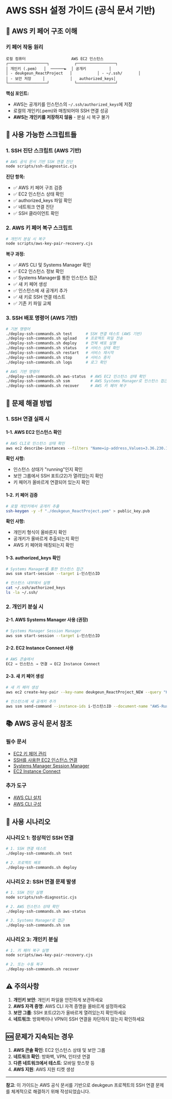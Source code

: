 # AWS SSH 설정 가이드 (공식 문서 기반)

## 🔑 AWS 키 페어 구조 이해

### 키 페어 작동 원리
```
로컬 컴퓨터                    AWS EC2 인스턴스
┌─────────────────┐           ┌─────────────────┐
│ 개인키 (.pem)   │  ──────►  │ 공개키          │
│ - deukgeun_ReactProject   │           │ - ~/.ssh/       │
│ - 보안 저장     │           │   authorized_keys│
└─────────────────┘           └─────────────────┘
```

**핵심 포인트:**
- AWS는 공개키를 인스턴스의 `~/.ssh/authorized_keys`에 저장
- 로컬의 개인키(.pem)와 매칭되어야 SSH 연결 성공
- **AWS는 개인키를 저장하지 않음** - 분실 시 복구 불가

## 🚀 사용 가능한 스크립트들

### 1. SSH 진단 스크립트 (AWS 기반)
```bash
# AWS 공식 문서 기반 SSH 연결 진단
node scripts/ssh-diagnostic.cjs
```

**진단 항목:**
- ✅ AWS 키 페어 구조 검증
- ✅ EC2 인스턴스 상태 확인
- ✅ authorized_keys 파일 확인
- ✅ 네트워크 연결 진단
- ✅ SSH 클라이언트 확인

### 2. AWS 키 페어 복구 스크립트
```bash
# 개인키 분실 시 복구
node scripts/aws-key-pair-recovery.cjs
```

**복구 과정:**
- ✅ AWS CLI 및 Systems Manager 확인
- ✅ EC2 인스턴스 정보 확인
- ✅ Systems Manager를 통한 인스턴스 접근
- ✅ 새 키 페어 생성
- ✅ 인스턴스에 새 공개키 추가
- ✅ 새 키로 SSH 연결 테스트
- ✅ 기존 키 파일 교체

### 3. SSH 배포 명령어 (AWS 기반)
```bash
# 기본 명령어
./deploy-ssh-commands.sh test      # SSH 연결 테스트 (AWS 기반)
./deploy-ssh-commands.sh upload    # 프로젝트 파일 전송
./deploy-ssh-commands.sh deploy    # 전체 배포 실행
./deploy-ssh-commands.sh status    # 서비스 상태 확인
./deploy-ssh-commands.sh restart   # 서비스 재시작
./deploy-ssh-commands.sh stop      # 서비스 중지
./deploy-ssh-commands.sh logs      # 로그 확인

# AWS 기반 명령어
./deploy-ssh-commands.sh aws-status  # AWS EC2 인스턴스 상태 확인
./deploy-ssh-commands.sh ssm         # AWS Systems Manager로 인스턴스 접근
./deploy-ssh-commands.sh recover     # AWS 키 페어 복구
```

## 🔧 문제 해결 방법

### 1. SSH 연결 실패 시

#### 1-1. AWS EC2 인스턴스 확인
```bash
# AWS CLI로 인스턴스 상태 확인
aws ec2 describe-instances --filters "Name=ip-address,Values=3.36.230.117"
```

**확인 사항:**
- 인스턴스 상태가 "running"인지 확인
- 보안 그룹에서 SSH 포트(22)가 열려있는지 확인
- 키 페어가 올바르게 연결되어 있는지 확인

#### 1-2. 키 페어 검증
```bash
# 로컬 개인키에서 공개키 추출
ssh-keygen -y -f "./deukgeun_ReactProject.pem" > public_key.pub
```

**확인 사항:**
- 개인키 형식이 올바른지 확인
- 공개키가 올바르게 추출되는지 확인
- AWS 키 페어와 매칭되는지 확인

#### 1-3. authorized_keys 확인
```bash
# Systems Manager를 통한 인스턴스 접근
aws ssm start-session --target i-인스턴스ID

# 인스턴스 내부에서 실행
cat ~/.ssh/authorized_keys
ls -la ~/.ssh/
```

### 2. 개인키 분실 시

#### 2-1. AWS Systems Manager 사용 (권장)
```bash
# Systems Manager Session Manager
aws ssm start-session --target i-인스턴스ID
```

#### 2-2. EC2 Instance Connect 사용
```bash
# AWS 콘솔에서
EC2 → 인스턴스 → 연결 → EC2 Instance Connect
```

#### 2-3. 새 키 페어 생성
```bash
# 새 키 페어 생성
aws ec2 create-key-pair --key-name deukgeun_ReactProject_NEW --query "KeyMaterial" --output text > deukgeun_ReactProject_NEW.pem

# 인스턴스에 새 공개키 추가
aws ssm send-command --instance-ids i-인스턴스ID --document-name "AWS-RunShellScript" --parameters "commands=[\"echo '새공개키내용' >> ~/.ssh/authorized_keys\"]"
```

## 📚 AWS 공식 문서 참조

### 필수 문서
- [EC2 키 페어 관리](https://docs.aws.amazon.com/ec2/latest/userguide/ec2-key-pairs.html)
- [SSH를 사용한 EC2 인스턴스 연결](https://docs.aws.amazon.com/ec2/latest/userguide/AccessingInstancesLinux.html)
- [Systems Manager Session Manager](https://docs.aws.amazon.com/systems-manager/latest/userguide/session-manager.html)
- [EC2 Instance Connect](https://docs.aws.amazon.com/ec2/latest/userguide/ec2-instance-connect.html)

### 추가 도구
- [AWS CLI 설치](https://aws.amazon.com/cli/)
- [AWS CLI 구성](https://docs.aws.amazon.com/cli/latest/userguide/cli-configure-quickstart.html)

## 🎯 사용 시나리오

### 시나리오 1: 정상적인 SSH 연결
```bash
# 1. SSH 연결 테스트
./deploy-ssh-commands.sh test

# 2. 프로젝트 배포
./deploy-ssh-commands.sh deploy
```

### 시나리오 2: SSH 연결 문제 발생
```bash
# 1. SSH 진단 실행
node scripts/ssh-diagnostic.cjs

# 2. AWS 인스턴스 상태 확인
./deploy-ssh-commands.sh aws-status

# 3. Systems Manager로 접근
./deploy-ssh-commands.sh ssm
```

### 시나리오 3: 개인키 분실
```bash
# 1. 키 페어 복구 실행
node scripts/aws-key-pair-recovery.cjs

# 2. 또는 수동 복구
./deploy-ssh-commands.sh recover
```

## ⚠️ 주의사항

1. **개인키 보안**: 개인키 파일을 안전하게 보관하세요
2. **AWS 자격 증명**: AWS CLI 자격 증명을 올바르게 설정하세요
3. **보안 그룹**: SSH 포트(22)가 올바르게 열려있는지 확인하세요
4. **네트워크**: 방화벽이나 VPN이 SSH 연결을 차단하지 않는지 확인하세요

## 🆘 문제가 지속되는 경우

1. **AWS 콘솔 확인**: EC2 인스턴스 상태 및 보안 그룹
2. **네트워크 확인**: 방화벽, VPN, 인터넷 연결
3. **다른 네트워크에서 테스트**: 모바일 핫스팟 등
4. **AWS 지원**: AWS 지원 티켓 생성

---

**참고**: 이 가이드는 AWS 공식 문서를 기반으로 deukgeun 프로젝트의 SSH 연결 문제를 체계적으로 해결하기 위해 작성되었습니다.
